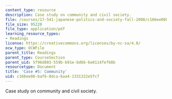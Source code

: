 ```yaml
---
content_type: resource
description: Case study on community and civil society.
file: /courses/17-541-japanese-politics-and-society-fall-2008/c166ee06baf68dca6aa41331322e5fc7_case5.pdf
file_size: 95220
file_type: application/pdf
learning_resource_types:
- Readings
license: https://creativecommons.org/licenses/by-nc-sa/4.0/
ocw_type: OCWFile
parent_title: Readings
parent_type: CourseSection
parent_uid: 5f96d803-559b-b91e-bd66-6e8114fef68b
resourcetype: Document
title: 'Case #5: Community'
uid: c166ee06-baf6-8dca-6aa4-1331322e5fc7
---
```

Case study on community and civil society.